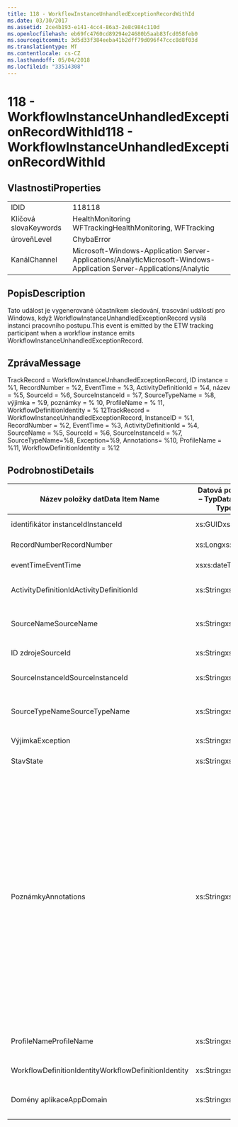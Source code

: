 ```yaml
---
title: 118 - WorkflowInstanceUnhandledExceptionRecordWithId
ms.date: 03/30/2017
ms.assetid: 2ce4b193-e141-4cc4-86a3-2e8c984c110d
ms.openlocfilehash: eb69fc4760cd89294e24680b5aab83fcd058feb0
ms.sourcegitcommit: 3d5d33f384eeba41b2dff79d096f47ccc8d8f03d
ms.translationtype: MT
ms.contentlocale: cs-CZ
ms.lasthandoff: 05/04/2018
ms.locfileid: "33514308"
---
```

# <a name="118---workflowinstanceunhandledexceptionrecordwithid"></a><span data-ttu-id="26e75-102">118 - WorkflowInstanceUnhandledExceptionRecordWithId</span><span class="sxs-lookup"><span data-stu-id="26e75-102">118 - WorkflowInstanceUnhandledExceptionRecordWithId</span></span>
## <a name="properties"></a><span data-ttu-id="26e75-103">Vlastnosti</span><span class="sxs-lookup"><span data-stu-id="26e75-103">Properties</span></span>  
  
|||  
|-|-|  
|<span data-ttu-id="26e75-104">ID</span><span class="sxs-lookup"><span data-stu-id="26e75-104">ID</span></span>|<span data-ttu-id="26e75-105">118</span><span class="sxs-lookup"><span data-stu-id="26e75-105">118</span></span>|  
|<span data-ttu-id="26e75-106">Klíčová slova</span><span class="sxs-lookup"><span data-stu-id="26e75-106">Keywords</span></span>|<span data-ttu-id="26e75-107">HealthMonitoring WFTracking</span><span class="sxs-lookup"><span data-stu-id="26e75-107">HealthMonitoring, WFTracking</span></span>|  
|<span data-ttu-id="26e75-108">úroveň</span><span class="sxs-lookup"><span data-stu-id="26e75-108">Level</span></span>|<span data-ttu-id="26e75-109">Chyba</span><span class="sxs-lookup"><span data-stu-id="26e75-109">Error</span></span>|  
|<span data-ttu-id="26e75-110">Kanál</span><span class="sxs-lookup"><span data-stu-id="26e75-110">Channel</span></span>|<span data-ttu-id="26e75-111">Microsoft-Windows-Application Server-Applications/Analytic</span><span class="sxs-lookup"><span data-stu-id="26e75-111">Microsoft-Windows-Application Server-Applications/Analytic</span></span>|  
  
## <a name="description"></a><span data-ttu-id="26e75-112">Popis</span><span class="sxs-lookup"><span data-stu-id="26e75-112">Description</span></span>  
 <span data-ttu-id="26e75-113">Tato událost je vygenerované účastníkem sledování, trasování událostí pro Windows, když WorkflowInstanceUnhandledExceptionRecord vysílá instanci pracovního postupu.</span><span class="sxs-lookup"><span data-stu-id="26e75-113">This event is emitted by the ETW tracking participant when a workflow instance emits WorkflowInstanceUnhandledExceptionRecord.</span></span>  
  
## <a name="message"></a><span data-ttu-id="26e75-114">Zpráva</span><span class="sxs-lookup"><span data-stu-id="26e75-114">Message</span></span>  
 <span data-ttu-id="26e75-115">TrackRecord = WorkflowInstanceUnhandledExceptionRecord, ID instance = %1, RecordNumber = %2, EventTime = %3, ActivityDefinitionId = %4, název = %5, SourceId = %6, SourceInstanceId = %7, SourceTypeName = %8, výjimka = %9, poznámky = % 10, ProfileName = % 11, WorkflowDefinitionIdentity = % 12</span><span class="sxs-lookup"><span data-stu-id="26e75-115">TrackRecord = WorkflowInstanceUnhandledExceptionRecord, InstanceID = %1, RecordNumber = %2, EventTime = %3, ActivityDefinitionId = %4, SourceName = %5, SourceId = %6, SourceInstanceId = %7, SourceTypeName=%8, Exception=%9,  Annotations= %10, ProfileName = %11, WorkflowDefinitionIdentity = %12</span></span>  
  
## <a name="details"></a><span data-ttu-id="26e75-116">Podrobnosti</span><span class="sxs-lookup"><span data-stu-id="26e75-116">Details</span></span>  
  
|<span data-ttu-id="26e75-117">Název položky dat</span><span class="sxs-lookup"><span data-stu-id="26e75-117">Data Item Name</span></span>|<span data-ttu-id="26e75-118">Datová položka – Typ</span><span class="sxs-lookup"><span data-stu-id="26e75-118">Data Item Type</span></span>|<span data-ttu-id="26e75-119">Popis</span><span class="sxs-lookup"><span data-stu-id="26e75-119">Description</span></span>|  
|--------------------|--------------------|-----------------|  
|<span data-ttu-id="26e75-120">identifikátor instanceId</span><span class="sxs-lookup"><span data-stu-id="26e75-120">InstanceId</span></span>|<span data-ttu-id="26e75-121">xs:GUID</span><span class="sxs-lookup"><span data-stu-id="26e75-121">xs:GUID</span></span>|<span data-ttu-id="26e75-122">Id instance pracovního postupu</span><span class="sxs-lookup"><span data-stu-id="26e75-122">The instance id for the workflow</span></span>|  
|<span data-ttu-id="26e75-123">RecordNumber</span><span class="sxs-lookup"><span data-stu-id="26e75-123">RecordNumber</span></span>|<span data-ttu-id="26e75-124">xs:Long</span><span class="sxs-lookup"><span data-stu-id="26e75-124">xs:long</span></span>|<span data-ttu-id="26e75-125">Pořadové číslo emitovaného záznamu</span><span class="sxs-lookup"><span data-stu-id="26e75-125">The sequence number of the emitted record</span></span>|  
|<span data-ttu-id="26e75-126">eventTime</span><span class="sxs-lookup"><span data-stu-id="26e75-126">EventTime</span></span>|<span data-ttu-id="26e75-127">xs</span><span class="sxs-lookup"><span data-stu-id="26e75-127">xs:dateTime</span></span>|<span data-ttu-id="26e75-128">Čas v UTC při byl vygenerované události</span><span class="sxs-lookup"><span data-stu-id="26e75-128">The time in UTC when the event was emitted</span></span>|  
|<span data-ttu-id="26e75-129">ActivityDefinitionId</span><span class="sxs-lookup"><span data-stu-id="26e75-129">ActivityDefinitionId</span></span>|<span data-ttu-id="26e75-130">xs:String</span><span class="sxs-lookup"><span data-stu-id="26e75-130">xs:string</span></span>|<span data-ttu-id="26e75-131">Název kořenové aktivity v pracovním postupu</span><span class="sxs-lookup"><span data-stu-id="26e75-131">The name of the root activity in the workflow</span></span>|  
|<span data-ttu-id="26e75-132">SourceName</span><span class="sxs-lookup"><span data-stu-id="26e75-132">SourceName</span></span>|<span data-ttu-id="26e75-133">xs:String</span><span class="sxs-lookup"><span data-stu-id="26e75-133">xs:string</span></span>|<span data-ttu-id="26e75-134">Název zdrojového aktivity, který s chybou, výsledkem unhandledException</span><span class="sxs-lookup"><span data-stu-id="26e75-134">The source activity name that faulted resulting in the unhandledException</span></span>|  
|<span data-ttu-id="26e75-135">ID zdroje</span><span class="sxs-lookup"><span data-stu-id="26e75-135">SourceId</span></span>|<span data-ttu-id="26e75-136">xs:String</span><span class="sxs-lookup"><span data-stu-id="26e75-136">xs:string</span></span>|<span data-ttu-id="26e75-137">Id aktivity aktivity zdroje chyby</span><span class="sxs-lookup"><span data-stu-id="26e75-137">The activity id of the fault source activity</span></span>|  
|<span data-ttu-id="26e75-138">SourceInstanceId</span><span class="sxs-lookup"><span data-stu-id="26e75-138">SourceInstanceId</span></span>|<span data-ttu-id="26e75-139">xs:String</span><span class="sxs-lookup"><span data-stu-id="26e75-139">xs:string</span></span>|<span data-ttu-id="26e75-140">Id instance aktivity selhání zdrojové aktivity</span><span class="sxs-lookup"><span data-stu-id="26e75-140">The activity instance id of the fault source activity</span></span>|  
|<span data-ttu-id="26e75-141">SourceTypeName</span><span class="sxs-lookup"><span data-stu-id="26e75-141">SourceTypeName</span></span>|<span data-ttu-id="26e75-142">xs:String</span><span class="sxs-lookup"><span data-stu-id="26e75-142">xs:string</span></span>|<span data-ttu-id="26e75-143">Název typu aktivity zdroj, který s chybou, výsledkem unhandledException</span><span class="sxs-lookup"><span data-stu-id="26e75-143">The source activity type name that faulted resulting in the unhandledException</span></span>|  
|<span data-ttu-id="26e75-144">Výjimka</span><span class="sxs-lookup"><span data-stu-id="26e75-144">Exception</span></span>|<span data-ttu-id="26e75-145">xs:String</span><span class="sxs-lookup"><span data-stu-id="26e75-145">xs:string</span></span>|<span data-ttu-id="26e75-146">Podrobnosti výjimky neošetřené výjimky</span><span class="sxs-lookup"><span data-stu-id="26e75-146">The exception details for the unhandled exception</span></span>|  
|<span data-ttu-id="26e75-147">Stav</span><span class="sxs-lookup"><span data-stu-id="26e75-147">State</span></span>|<span data-ttu-id="26e75-148">xs:String</span><span class="sxs-lookup"><span data-stu-id="26e75-148">xs:string</span></span>|<span data-ttu-id="26e75-149">Aktuální stav pracovního postupu.</span><span class="sxs-lookup"><span data-stu-id="26e75-149">The current state of the Workflow.</span></span>|  
|<span data-ttu-id="26e75-150">Poznámky</span><span class="sxs-lookup"><span data-stu-id="26e75-150">Annotations</span></span>|<span data-ttu-id="26e75-151">xs:String</span><span class="sxs-lookup"><span data-stu-id="26e75-151">xs:string</span></span>|<span data-ttu-id="26e75-152">Poznámky, které byly přidány k této události.</span><span class="sxs-lookup"><span data-stu-id="26e75-152">The annotations that were added to this event.</span></span> <span data-ttu-id="26e75-153">Hodnoty jsou uloženy v elementu xml ve formátu \<položky >\< název položky = "annotationName" type="System.String" > annotationValue\</bodu > \< /položky >.</span><span class="sxs-lookup"><span data-stu-id="26e75-153">The values are stored in an xml element in the format \<items>\< item name = "annotationName" type="System.String">annotationValue\</item>\</items>.</span></span> <span data-ttu-id="26e75-154">Pokud nejsou zadány žádné poznámky, pak řetězec obsahuje \<položky / >.</span><span class="sxs-lookup"><span data-stu-id="26e75-154">If no annotations are specified then the string contains \<items/>.</span></span> <span data-ttu-id="26e75-155">Velikost události trasování událostí pro Windows je omezena velikost vyrovnávací paměti ETW nebo maximální datová část pro událost trasování událostí pro Windows.</span><span class="sxs-lookup"><span data-stu-id="26e75-155">The ETW event size is limited by the ETW buffer size or the max payload for an ETW event.</span></span> <span data-ttu-id="26e75-156">Pokud velikost události překročila omezení trasování událostí pro Windows, pak tato událost je rozdělená do odstranit poznámky a nahraďte hodnoty anotace s \<položky >...  \< /položky >.</span><span class="sxs-lookup"><span data-stu-id="26e75-156">If the size of the event exceeds the ETW limits, then the event is truncated by dropping the annotations and replacing the annotation value with \<items>...\</items>.</span></span>|  
|<span data-ttu-id="26e75-157">ProfileName</span><span class="sxs-lookup"><span data-stu-id="26e75-157">ProfileName</span></span>|<span data-ttu-id="26e75-158">xs:String</span><span class="sxs-lookup"><span data-stu-id="26e75-158">xs:string</span></span>|<span data-ttu-id="26e75-159">Název nebo sledování profil, který způsobil v tomto případě se vygenerované</span><span class="sxs-lookup"><span data-stu-id="26e75-159">The name or the tracking profile that resulted in this event being emitted</span></span>|  
|<span data-ttu-id="26e75-160">WorkflowDefinitionIdentity</span><span class="sxs-lookup"><span data-stu-id="26e75-160">WorkflowDefinitionIdentity</span></span>|<span data-ttu-id="26e75-161">xs:String</span><span class="sxs-lookup"><span data-stu-id="26e75-161">xs:string</span></span>|<span data-ttu-id="26e75-162">Id definice pracovního postupu</span><span class="sxs-lookup"><span data-stu-id="26e75-162">The workflow definition id</span></span>|  
|<span data-ttu-id="26e75-163">Domény aplikace</span><span class="sxs-lookup"><span data-stu-id="26e75-163">AppDomain</span></span>|<span data-ttu-id="26e75-164">xs:String</span><span class="sxs-lookup"><span data-stu-id="26e75-164">xs:string</span></span>|<span data-ttu-id="26e75-165">Řetězec vrácený AppDomain.CurrentDomain.FriendlyName.</span><span class="sxs-lookup"><span data-stu-id="26e75-165">The string returned by AppDomain.CurrentDomain.FriendlyName.</span></span>|
